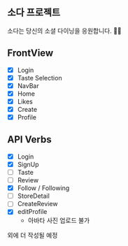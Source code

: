 ## 소다 프로젝트

소다는 당신의 소셜 다이닝을 응원합니다. ✌🏻

## FrontView

- [x] Login
- [x] Taste Selection
- [x] NavBar
- [x] Home
- [x] Likes
- [x] Create
- [x] Profile

## API Verbs

- [x] Login
- [x] SignUp
- [ ] Taste
- [ ] Review
- [x] Follow / Following
- [ ] StoreDetail
- [ ] CreateReview
- [x] editProfile
  - 아바타 사진 업로드 불가

외에 더 작성될 예정
